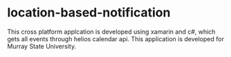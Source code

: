 # location-based-notification
This cross platform applcation is developed using xamarin and c#, which gets all events through helios calendar api. This application is developed for Murray State University.
